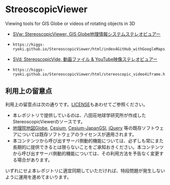 # StreoscopicViewer
Viewing tools for GIS Globe or videos of rotating objects in 3D
- [SVw: StereoscopicViewer, GIS Globe地理情報システムステレオビュアー ](https://higgs-ryoki.github.io/StereoscopicViewer/html/index4GitHub_withGoogleMaps.html)
-     https://higgs-ryoki.github.io/StereoscopicViewer/html/index4GitHub_withGoogleMaps.html
- [SVd: StereoscopicVide, 動画ファイル & YouTube映像ステレオビュアー](https://higgs-ryoki.github.io/StereoscopicViewer/html/stereoscopic_video4iframe.html)
-     https://higgs-ryoki.github.io/StereoscopicViewer/html/stereoscopic_video4iframe.html
## 利用上の留意点
利用上の留意点は次の通りです。[LICENSE](LICENSE)もあわせてご参照ください。

- 本レポジトリで提供しているのは、八田荘地球学研究所が作成したStereoscopicViewerのソースです。
- [地理院地図Globe](http://maps.gsi.go.jp/globe/index_globe.html),
[Cesium](https://github.com/AnalyticalGraphicsInc/cesium), [Cesium-JapanGSI](https://github.com/tilemapjp/Cesium-JapanGSI), [jQuery](https://github.com/jquery/jquery) 等の既存ソフトウェアについては既存ソフトウェアのライセンスが適用されます。
- 本コンテンツから呼び出すサーバ側動的機能については、必ずしも常にまた長期的に提供できるとは限らないことをご承知おきください。本コンテンツから呼び出すサーバ側動的機能については、その利用方法を予告なく変更する場合があります。

いずれにせよ本レポジトリに適宜同期していただければ、特段問題が発生しないように運用を進めてまいります。

